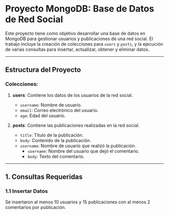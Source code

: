 # Proyecto MongoDB: Base de Datos de Red Social

Este proyecto tiene como objetivo desarrollar una base de datos en MongoDB para gestionar usuarios y publicaciones de una red social. El trabajo incluye la creación de colecciones para `users` y `posts`, y la ejecución de varias consultas para insertar, actualizar, obtener y eliminar datos.

---

## Estructura del Proyecto

### Colecciones:
1. **users**: Contiene los datos de los usuarios de la red social.
   - `username`: Nombre de usuario.
   - `email`: Correo electrónico del usuario.
   - `age`: Edad del usuario.

2. **posts**: Contiene las publicaciones realizadas en la red social.
   - `title`: Título de la publicación.
   - `body`: Contenido de la publicación.
   - `username`: Nombre de usuario que realizó la publicación.
     - `username`: Nombre del usuario que dejó el comentario.
     - `body`: Texto del comentario.

---

## 1. Consultas Requeridas

### 1.1 Insertar Datos

Se insertaron al menos 10 usuarios y 15 publicaciones con al menos 2 comentarios por publicación.

